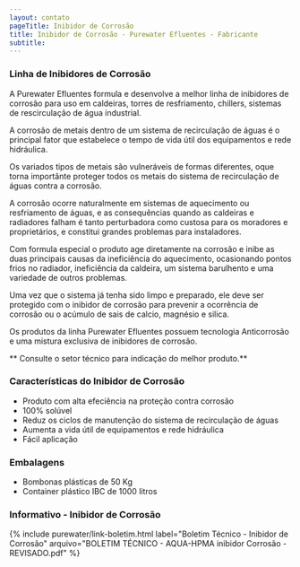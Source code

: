 ```yaml
---
layout: contato
pageTitle: Inibidor de Corrosão
title: Inibidor de Corrosão - Purewater Efluentes - Fabricante  
subtitle:   
---
```


### **Linha de Inibidores de Corrosão**

A Purewater Efluentes formula e desenvolve a melhor linha de inibidores de corrosão para uso em caldeiras, torres de resfriamento, chillers, sistemas de rescirculação de água industrial. 

A corrosão de metais dentro de um sistema de recirculação de águas é o principal fator que estabelece o tempo de vida útil dos equipamentos e rede hidráulica.

Os variados tipos de metais são vulneráveis de formas diferentes, oque torna importânte proteger todos os metais do sistema de recirculação de águas contra a corrosão.

A corrosão ocorre naturalmente em sistemas de aquecimento ou resfriamento de águas, e as consequências quando as caldeiras e radiadores falham é tanto perturbadora como custosa para os moradores e proprietários, e constitui grandes problemas para instaladores. 

Com formula especial o produto age diretamente na corrosão e inibe as duas principais causas da ineficiência do aquecimento, ocasionando pontos frios no radiador, ineficiência da caldeira, um sistema barulhento e uma variedade de outros problemas.

Uma vez que o sistema já tenha sido limpo e preparado, ele deve ser protegido com o inibidor de corrosão para prevenir a ocorrência de corrosão ou o acúmulo de sais de calcio, magnésio e silica.

Os produtos da linha Purewater Efluentes possuem tecnologia Anticorrosão e uma mistura exclusiva de inibidores de corrosão.


** Consulte o setor técnico para indicação do melhor produto.**


### Características do Inibidor de Corrosão

- Produto com alta efeciência na proteção contra corrosão
- 100% solúvel
- Reduz os ciclos de manutenção do sistema de recirculação de águas
- Aumenta a vida útil de equipamentos e rede hidráulica
- Fácil aplicação


### Embalagens

- Bombonas plásticas de 50 Kg
- Container plástico IBC de 1000 litros

### Informativo - Inibidor de Corrosão

{% include purewater/link-boletim.html label="Boletim Técnico - Inibidor de Corrosão" arquivo="BOLETIM TÉCNICO - AQUA-HPMA inibidor Corrosão - REVISADO.pdf" %}




